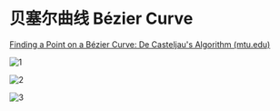 # 贝塞尔曲线 Bézier Curve

[Finding a Point on a Bézier Curve: De Casteljau's Algorithm (mtu.edu)](https://pages.mtu.edu/~shene/COURSES/cs3621/NOTES/spline/Bezier/de-casteljau.html)

![1](src/1.jpg)

![2](src/2.jpg)

![3](src/3.jpg)
